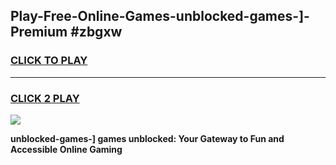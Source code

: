 
## Play-Free-Online-Games-unblocked-games-]-Premium #zbgxw
<h3>
<a href="https://premium.freeplayer.one?title=unblocked-games-]&ref=8M">CLICK TO PLAY</a></h3>
<hr>

<h3>
<a href="https://premium.freeplayer.one?title=unblocked-games-]&ref=8M">CLICK 2 PLAY</a>
  
</h3>

<a href="https://premium.freeplayer.one?title=unblocked-games-]&ref=8M"><img src="https://clearcache.store/games.png"></a>


**unblocked-games-] games unblocked: Your Gateway to Fun and Accessible Online Gaming**
